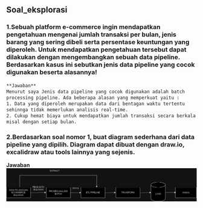 ## Soal_eksplorasi

### 1.Sebuah platform e-commerce ingin mendapatkan pengetahuan mengenai jumlah transaksi per bulan, jenis barang yang sering dibeli serta persentase keuntungan yang diperoleh. Untuk mendapatkan pengetahuan tersebut dapat dilakukan dengan mengembangkan sebuah data pipeline. Berdasarkan kasus ini sebutkan jenis data pipeline yang cocok digunakan beserta alasannya!

```
**Jawaban**
Menurut saya Jenis data pipeline yang cocok digunakan adalah batch processing pipeline. Ada beberapa alasan yang memperkuat yaitu :
1. Data yang diperoleh merupakan data dari bentagan waktu tertentu sehinnga tidak memerlukan analisis real-time.
2. Cukup hemat biaya untuk mendapatkan jumlah transaksi secara berkala misal dengan setiap bulan.
```

### 2.Berdasarkan soal nomor 1, buat diagram sederhana dari data pipeline yang dipilih. Diagram dapat dibuat dengan draw.io, excalidraw atau tools lainnya yang sejenis.

**Jawaban**
![alt text](https://github.com/ddzikri/de_muhammad-dzikri-rizaldi/blob/main/01_Introduction-DE/screenshot/Diagram1.jpg?raw=true)